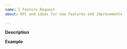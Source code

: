 ```yaml
---
name: 🚀 Feature Request
about: RFC and ideas for new features and improvements

---
```


**Description**  
<!-- A clear and concise description of the new feature. -->

**Example**  
<!-- A simple example of the new feature in action (include code, links to necessary data, etc.)
     If the new feature changes an existing feature, include a simple before/after comparison. -->

